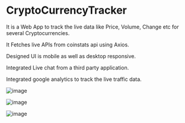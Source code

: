 # CryptoCurrencyTracker

It is a Web App to track the live data like Price, Volume, Change etc for several Cryptocurrencies.

It Fetches live APIs from coinstats api using Axios.

Designed UI is mobile as well as desktop responsive.

Integrated Live chat from a third party application.

Integrated google analytics to track the live traffic data.

![image](https://user-images.githubusercontent.com/106514031/186743808-fa6fe247-73c7-497f-8ff7-e998d774db4b.png)

![image](https://user-images.githubusercontent.com/106514031/186743901-eee0f8d1-d602-4af3-9416-b3df6a3cfe5d.png)

![image](https://user-images.githubusercontent.com/106514031/186744213-ea22fcba-5bab-428c-b55a-c874d407bab2.png)
